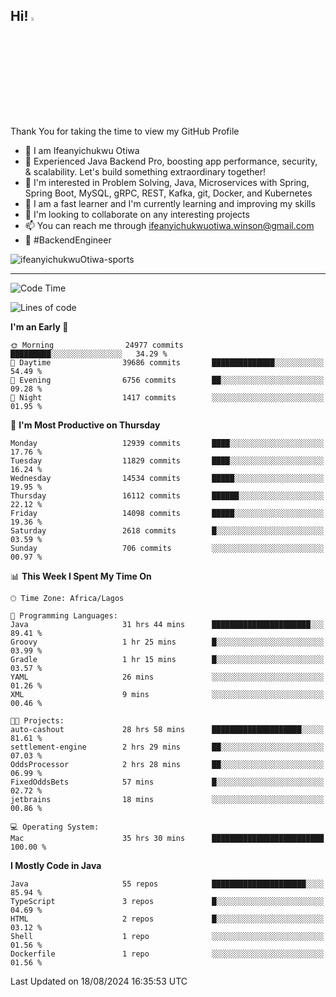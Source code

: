 <!-- BLOG-POST-LIST:START --><!-- BLOG-POST-LIST:END -->

## Hi! <img src="https://media.giphy.com/media/hvRJCLFzcasrR4ia7z/giphy.gif" width="4%"> 

Thank You for taking the time to view my GitHub Profile

- 👋 I am Ifeanyichukwu Otiwa
- 🚀 Experienced Java Backend Pro, boosting app performance, security, & scalability. Let's build something extraordinary together!
- 👀 I'm interested in Problem Solving, Java, Microservices with Spring, Spring Boot, MySQL, gRPC, REST, Kafka, git, Docker, and Kubernetes
- 🌱 I am a fast learner and I'm currently learning and improving my skills
- 💞️ I'm looking to collaborate on any interesting projects
- 📫 You can reach me through ifeanyichukwuotiwa.winson@gmail.com
- 🚀 #BackendEngineer

<p align="left" marginTop="10px"> <img src="https://komarev.com/ghpvc/?username=ifeanyichukwuOtiwa-sports&label=Profile%20views&color=0e75b6&style=for-the-badge" alt="ifeanyichukwuOtiwa-sports" /> </p>

***

<!--START_SECTION:waka-->
![Code Time](http://img.shields.io/badge/Code%20Time-2%2C794%20hrs%2055%20mins-blue)

![Lines of code](https://img.shields.io/badge/From%20Hello%20World%20I%27ve%20Written-17.4%20million%20lines%20of%20code-blue)

**I'm an Early 🐤** 

```text
🌞 Morning                24977 commits       █████████░░░░░░░░░░░░░░░░   34.29 % 
🌆 Daytime                39686 commits       ██████████████░░░░░░░░░░░   54.49 % 
🌃 Evening                6756 commits        ██░░░░░░░░░░░░░░░░░░░░░░░   09.28 % 
🌙 Night                  1417 commits        ░░░░░░░░░░░░░░░░░░░░░░░░░   01.95 % 
```
📅 **I'm Most Productive on Thursday** 

```text
Monday                   12939 commits       ████░░░░░░░░░░░░░░░░░░░░░   17.76 % 
Tuesday                  11829 commits       ████░░░░░░░░░░░░░░░░░░░░░   16.24 % 
Wednesday                14534 commits       █████░░░░░░░░░░░░░░░░░░░░   19.95 % 
Thursday                 16112 commits       ██████░░░░░░░░░░░░░░░░░░░   22.12 % 
Friday                   14098 commits       █████░░░░░░░░░░░░░░░░░░░░   19.36 % 
Saturday                 2618 commits        █░░░░░░░░░░░░░░░░░░░░░░░░   03.59 % 
Sunday                   706 commits         ░░░░░░░░░░░░░░░░░░░░░░░░░   00.97 % 
```


📊 **This Week I Spent My Time On** 

```text
🕑︎ Time Zone: Africa/Lagos

💬 Programming Languages: 
Java                     31 hrs 44 mins      ██████████████████████░░░   89.41 % 
Groovy                   1 hr 25 mins        █░░░░░░░░░░░░░░░░░░░░░░░░   03.99 % 
Gradle                   1 hr 15 mins        █░░░░░░░░░░░░░░░░░░░░░░░░   03.57 % 
YAML                     26 mins             ░░░░░░░░░░░░░░░░░░░░░░░░░   01.26 % 
XML                      9 mins              ░░░░░░░░░░░░░░░░░░░░░░░░░   00.46 % 

🐱‍💻 Projects: 
auto-cashout             28 hrs 58 mins      ████████████████████░░░░░   81.61 % 
settlement-engine        2 hrs 29 mins       ██░░░░░░░░░░░░░░░░░░░░░░░   07.03 % 
OddsProcessor            2 hrs 28 mins       ██░░░░░░░░░░░░░░░░░░░░░░░   06.99 % 
FixedOddsBets            57 mins             █░░░░░░░░░░░░░░░░░░░░░░░░   02.72 % 
jetbrains                18 mins             ░░░░░░░░░░░░░░░░░░░░░░░░░   00.86 % 

💻 Operating System: 
Mac                      35 hrs 30 mins      █████████████████████████   100.00 % 
```

**I Mostly Code in Java** 

```text
Java                     55 repos            █████████████████████░░░░   85.94 % 
TypeScript               3 repos             █░░░░░░░░░░░░░░░░░░░░░░░░   04.69 % 
HTML                     2 repos             █░░░░░░░░░░░░░░░░░░░░░░░░   03.12 % 
Shell                    1 repo              ░░░░░░░░░░░░░░░░░░░░░░░░░   01.56 % 
Dockerfile               1 repo              ░░░░░░░░░░░░░░░░░░░░░░░░░   01.56 % 
```




 Last Updated on 18/08/2024 16:35:53 UTC
<!--END_SECTION:waka-->

<!--
<p align="center">
![trophy](https://github-profile-trophy.vercel.app/?username=ifeanyichukwuOtiwa-sports&theme=onedark) (https://github.com/ryo-ma/github-profile-trophy)
</p>
-->

<!---
ifeanyi-otiwa/ifeanyi-otiwa is a ✨ special ✨ repository because its `README.md` (this file) appears on your GitHub profile.
You can click the Preview link to take a look at your changes.
--->
